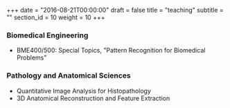 +++
date = "2016-08-21T00:00:00"
draft = false
title = "teaching"
subtitle = ""
section_id = 10
weight = 10
+++

### Biomedical Engineering

- BME400/500: Special Topics, "Pattern Recognition for Biomedical Problems"

### Pathology and Anatomical Sciences

- Quantitative Image Analysis for Histopathology
- 3D Anatomical Reconstruction and Feature Extraction
